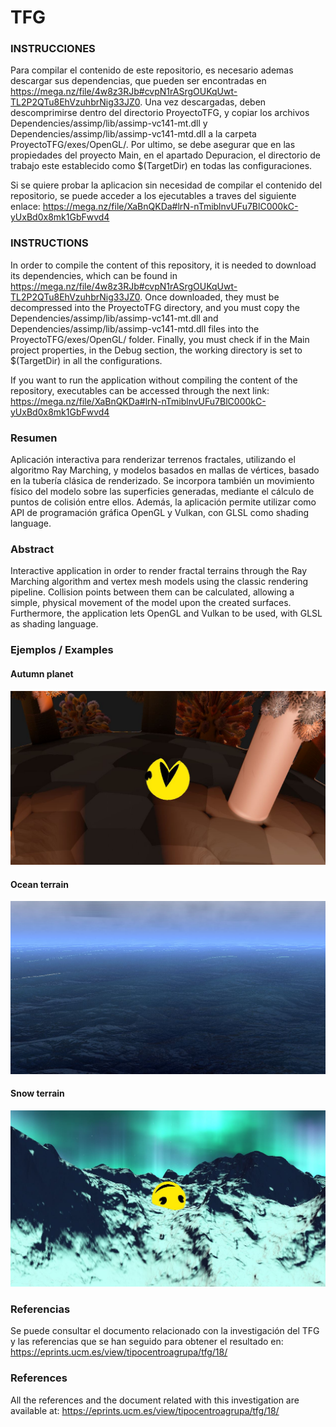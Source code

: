 # TFG

### INSTRUCCIONES
Para compilar el contenido de este repositorio, es necesario ademas descargar sus dependencias,
que pueden ser encontradas en https://mega.nz/file/4w8z3RJb#cvpN1rASrgOUKqUwt-TL2P2QTu8EhVzuhbrNig33JZ0.
Una vez descargadas, deben descomprimirse dentro del directorio ProyectoTFG, y copiar los archivos
Dependencies/assimp/lib/assimp-vc141-mt.dll y Dependencies/assimp/lib/assimp-vc141-mtd.dll a la carpeta
ProyectoTFG/exes/OpenGL/. Por ultimo, se debe asegurar que en las propiedades del proyecto Main, en el apartado
Depuracion, el directorio de trabajo este establecido como $(TargetDir) en todas las configuraciones.

Si se quiere probar la aplicacion sin necesidad de compilar el contenido del repositorio, se puede acceder
a los ejecutables a traves del siguiente enlace: https://mega.nz/file/XaBnQKDa#lrN-nTmiblnvUFu7BlC000kC-yUxBd0x8mk1GbFwvd4


### INSTRUCTIONS
In order to compile the content of this repository, it is needed to download its dependencies,
which can be found in https://mega.nz/file/4w8z3RJb#cvpN1rASrgOUKqUwt-TL2P2QTu8EhVzuhbrNig33JZ0.
Once downloaded, they must be decompressed into the ProyectoTFG directory, and you must copy the
Dependencies/assimp/lib/assimp-vc141-mt.dll and Dependencies/assimp/lib/assimp-vc141-mtd.dll files into the
ProyectoTFG/exes/OpenGL/ folder. Finally, you must check if in the Main project properties, in the Debug section,
the working directory is set to $(TargetDir) in all the configurations.

If you want to run the application without compiling the content of the repository, executables can be accessed through
the next link: https://mega.nz/file/XaBnQKDa#lrN-nTmiblnvUFu7BlC000kC-yUxBd0x8mk1GbFwvd4

### Resumen
Aplicación interactiva para renderizar terrenos fractales, utilizando el algoritmo Ray Marching, y modelos basados en mallas de vértices, basado en la tubería clásica de renderizado. Se incorpora también un movimiento físico del modelo sobre las superficies generadas, mediante el cálculo de puntos de colisión entre ellos. Además, la aplicación permite utilizar como API de programación gráfica OpenGL y Vulkan, con GLSL como shading language.

### Abstract
Interactive application in order to render fractal terrains through the Ray Marching algorithm and vertex mesh models using the classic rendering pipeline. Collision points between them can be calculated, allowing a simple, physical movement of the model upon the created surfaces. Furthermore, the application lets OpenGL and Vulkan to be used, with GLSL as shading language.

### Ejemplos / Examples

#### Autumn planet
![Autumn](readmeAssets/autumn.png)

#### Ocean terrain
![Ocean](readmeAssets/ocean.png)

#### Snow terrain
![Snow](readmeAssets/snow.png)

### Referencias
Se puede consultar el documento relacionado con la investigación del TFG y las referencias que se han seguido para obtener el resultado en: https://eprints.ucm.es/view/tipocentroagrupa/tfg/18/

### References
All the references and the document related with this investigation are available at: https://eprints.ucm.es/view/tipocentroagrupa/tfg/18/
